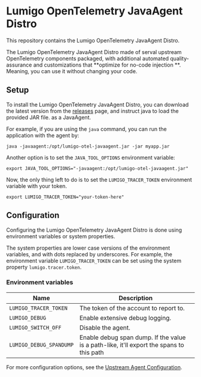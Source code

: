 # Lumigo OpenTelemetry JavaAgent Distro

This repository contains the Lumigo OpenTelemetry JavaAgent Distro.

The Lumigo OpenTelemetry JavaAgent Distro made of serval upstream OpenTelemetry components packaged,
with additional automated quality-assurance and customizations that **optimize for no-code injection
**. Meaning, you can use it without changing your code.

## Setup

To install the Lumigo OpenTelemetry JavaAgent Distro, you can download the latest version from
the [releases](https://github.com/lumigo-io/opentelemetry-java-distro/releases) page, and instruct
java to load the provided JAR file. as a JavaAgent.

For example, if you are using the `java` command, you can run the application with the agent by:

```console
java -javaagent:/opt/lumigo-otel-javaagent.jar -jar myapp.jar
```

Another option is to set the `JAVA_TOOL_OPTIONS` environment variable:

```console
export JAVA_TOOL_OPTIONS="-javaagent:/opt/lumigo-otel-javaagent.jar"
```

Now, the only thing left to do is to set the `LUMIGO_TRACER_TOKEN` environment variable with
your token.

```console
export LUMIGO_TRACER_TOKEN="your-token-here"
```

## Configuration

Configuring the Lumigo OpenTelemetry JavaAgent Distro is done using environment variables or system
properties.

The system properties are lower case versions of the environment variables, and with dots replaced
by underscores. For example, the environment variable `LUMIGO_TRACER_TOKEN` can be set using the
system property `lumigo.tracer.token`.

### Environment variables

| Name                    | Description                                                                              |
|-------------------------|------------------------------------------------------------------------------------------|
| `LUMIGO_TRACER_TOKEN`   | The token of the account to report to.                                                   |
| `LUMIGO_DEBUG`          | Enable extensive debug logging.                                                          |
| `LUMIGO_SWITCH_OFF`     | Disable the agent.                                                                       |
| `LUMIGO_DEBUG_SPANDUMP` | Enable debug span dump. If the value is a path-like, it'll export the spans to this path |


For more configuration options, see
the [Upstream Agent Configuration](https://opentelemetry.io/docs/instrumentation/java/automatic/agent-config/).
